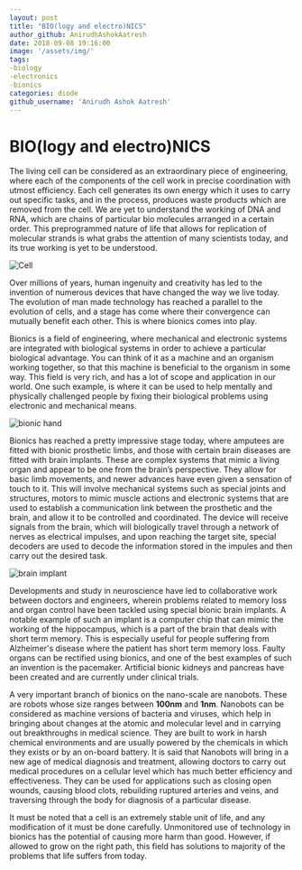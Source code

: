 ```yaml
---
layout: post
title: "BIO(logy and electro)NICS"
author_github: AnirudhAshokAatresh
date: 2018-09-08 19:16:00
image: '/assets/img/'
tags:
-biology
-electronics
-bionics
categories: diode
github_username: 'Anirudh Ashok Aatresh'
---
```



# BIO(logy and electro)NICS

The living cell can be considered as an extraordinary piece of engineering, where each of the components of the cell work in precise coordination with utmost efficiency.
Each cell generates its own energy which it uses to carry out specific tasks, and in the process, produces waste products which are removed from the cell. 
We are yet to understand the working of DNA and RNA, which are chains of particular bio molecules arranged in a certain order. This preprogrammed nature of life that allows for replication of molecular strands is what grabs the attention of many scientists today, and its true working is yet to be understood.

![](http://www.nature.com/scitable/content/ne0000/ne0000/ne0000/ne0000/14704902/U1CP1-5_ProkvsEukCell_ksm.jpg "Cell")

Over millions of years, human ingenuity and creativity has led to the invention of numerous devices that have changed the way we live today. The evolution of man made technology has reached a parallel to the evolution of cells, and a stage  has come where their convergence can mutually benefit each other. This is where bionics comes into play.

Bionics is a field of engineering, where mechanical and electronic systems are integrated with biological systems in order to achieve a particular biological advantage. You can think of it as a machine and an organism working together, so that this machine is beneficial to the organism in some way. This field is very rich, and has a lot of scope and application in our world.
One such example, is where it can be used to help mentally and physically challenged people by fixing their biological problems using electronic and mechanical means. 

![](https://img.purch.com/w/553/aHR0cDovL3d3dy5saXZlc2NpZW5jZS5jb20vaW1hZ2VzL2kvMDAwLzAwNy8wODEvb3JpZ2luYWwvMDgwNDIyLXByb3N0aGV0aWMtaGFuZC0wMi5qcGc= "bionic hand")

Bionics has reached a pretty impressive stage today, where amputees are fitted with bionic prosthetic limbs, and those with certain brain diseases are fitted with brain implants. These are complex systems that mimic a living organ and appear to be one from the brain’s perspective. They allow for basic limb movements, and newer advances have even given a sensation of touch to it. This will involve mechanical systems such as special joints and structures, motors to mimic muscle actions and electronic systems that are used to establish a communication link between the prosthetic and the brain, and allow it to be controlled and coordinated. The device will receive signals from the brain, which will biologically travel through a network of nerves as electrical impulses, and upon reaching the target site, special decoders are used to decode the information stored in the impules and then carry out the desired task.

![](https://img.purch.com/w/553/aHR0cDovL3d3dy5saXZlc2NpZW5jZS5jb20vaW1hZ2VzL2kvMDAwLzAwNi84MzUvb3JpZ2luYWwvYnJhaW4tcmVnaW9ucy0xMDA0MTQtMDIuanBn "brain implant")

Developments and study in neuroscience have led to collaborative work between doctors and engineers, wherein problems related to memory loss and organ control have been tackled using special bionic brain implants. A notable example of such an implant is a computer chip that can mimic the working of the hippocampus, which is a part of the brain that deals with short term memory. This is especially useful for people suffering from Alzheimer's disease where the patient has short term memory loss.
Faulty organs can be rectified using bionics, and one of the best examples of such an invention is the pacemaker. Artificial bionic kidneys and pancreas have been created and are currently under clinical trials.

A very important branch of bionics on the nano-scale are nanobots. These are robots whose size ranges between **100nm** and **1nm**. Nanobots can be considered as machine versions of bacteria and viruses, which help in bringing about changes at the atomic and molecular level and in carrying out breakthroughs in medical science. They are built to work in harsh chemical environments and are usually powered by the chemicals in which they exists or by an on-board battery.
It is said that Nanobots will bring in a new age of medical diagnosis and treatment, allowing doctors to carry out medical procedures on a cellular level which has much better efficiency and effectiveness. They can be used for applications such as closing open wounds, causing blood clots, rebuilding ruptured arteries and veins, and traversing through the body for diagnosis of a particular disease.

It must be noted that a cell is an extremely stable unit of life, and any modification of it must be done carefully. Unmonitored use of technology in bionics has the potential of causing more harm than good. However, if allowed to grow on the right path, this field has solutions to majority of the problems that life suffers from today.

